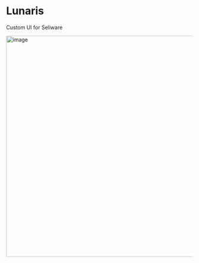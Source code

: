 # Lunaris
Custom UI for Seliware

<img width="798" height="596" alt="image" src="https://github.com/user-attachments/assets/4da4ffb3-d65b-4a3d-b141-d7bae51dc640" />
